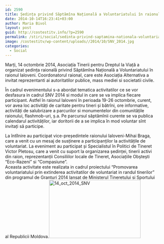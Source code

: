 ```yaml
---
id: 2590
title: Ședința privind Săptămîna Națională a Voluntariatului în raionul Ialoveni
date: 2014-10-14T16:23:41+03:00
author: Maria Bivol
layout: post
guid: http://costestitv.info/?p=2590
permalink: /stiri/social/sedinta-privind-saptamina-nationala-voluntariatului-raiolul-ialoveni/
image: /costestitv/wp-content/uploads//2014/10/SNV_2014.jpg
categories:
  - Social
---
```

Marți, 14 octombrie 2014, Asociațía Tinerii pentru Dreptul la Viață a organizat ședința raională privind Săptămîna Națională a Voluntariatului în raionul Ialoveni. Coordonatorul raional, care este Asociația Alternativa a invitat reprezentanti ai autoritatilor publice, mass mediei si societatii civile.<!--more-->

În cadrul evenimentului s-a abordat tematica activitatilor ce se vor desfasura in cadrul SNV 2014 si modul in care se va implica fiecare participant. Astfel în raionul Ialoveni în perioada 19-26 octombrie, curent, vor avea loc activități de caritate pentru tineri și bătrîni, ore informative, activități de salubrizare a parcurilor si monumentelor din comunitățile raionului, flashmob-uri, ș.a. Pe parcursul săptămînii curente se va publica calendarul activităților, iar doritorii de a se implica în mod voluntar sînt invitați să participe.

La întîlnire au participat vice-președintele raionului Ialoveni-Mihai Braga, care a venit cu un mesaj de susținere a participanților la activitățile de voluntariat. La eveniment au participat și Specialistul în Politici de Tineret Victor Pletosu, care a venit cu suport la organizarea ședinței, tinerii activi din raion, reprezentanții Consiliilor locale de Tineret, Asociațiile Obștești “Eco-Razeni” si “Compasiune”.  
Aceasta activitate este realizata in cadrul proiectului “Promovarea voluntariatului prin extinderea activitatilor de voluntariat in randul tinerilor” din programul de Granturi 2014 lansat de Ministerul Tineretului si Sportului al Republicii Moldova.[<img class="alignleft size-medium wp-image-2592" src="/costestitv/wp-content/uploads//2014/10/14_oct_2014_SNV.jpg" alt="14_oct_2014_SNV" width="300" height="190" srcset="/costestitv/wp-content/uploads//2014/10/14_oct_2014_SNV.jpg 300w, /costestitv/wp-content/uploads//2014/10/14_oct_2014_SNV.jpg 120w, /costestitv/wp-content/uploads//2014/10/14_oct_2014_SNV.jpg 265w, /costestitv/wp-content/uploads//2014/10/14_oct_2014_SNV.jpg 284w, /costestitv/wp-content/uploads//2014/10/14_oct_2014_SNV.jpg 274w, /costestitv/wp-content/uploads//2014/10/14_oct_2014_SNV.jpg 220w, /costestitv/wp-content/uploads//2014/10/14_oct_2014_SNV.jpg 472w" sizes="(max-width: 300px) 100vw, 300px" />](/costestitv/wp-content/uploads//2014/10/14_oct_2014_SNV.jpg)